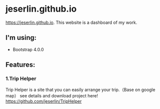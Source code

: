 # jeserlin.github.io
https://jeserlin.github.io.
This website is a dashboard of my work.

## I'm using:
* Bootstrap 4.0.0

## Features:

### 1.Trip Helper
Trip Helper is a site that you can easily arrange your trip.（Base on google map）
see details and download project here!
https://github.com/jeserlin/TripHelper
